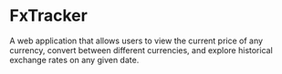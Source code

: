 # FxTracker
A web application that allows users to view the current price of any currency, convert between different currencies, and explore historical exchange rates on any given date.
